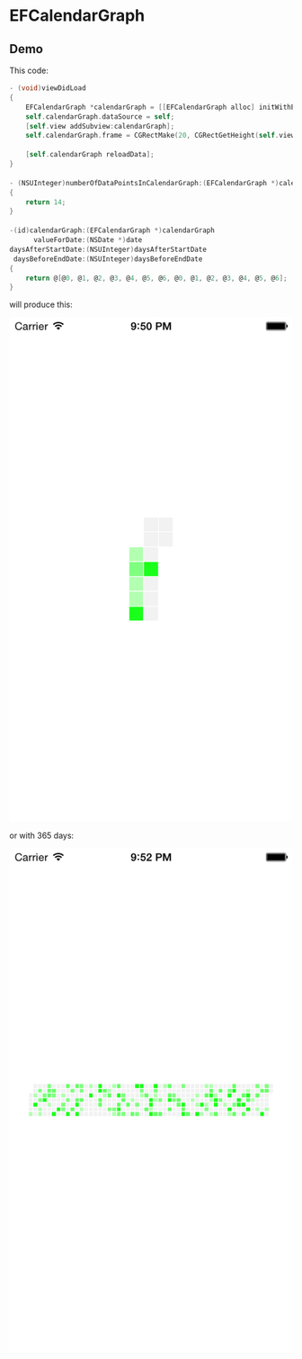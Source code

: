 EFCalendarGraph
===============

Demo
----

This code:

~~~objectivec    
- (void)viewDidLoad
{
	EFCalendarGraph *calendarGraph = [[EFCalendarGraph alloc] initWithEndDate:[NSDate new]];
	self.calendarGraph.dataSource = self;
	[self.view addSubview:calendarGraph];
	self.calendarGraph.frame = CGRectMake(20, CGRectGetHeight(self.view.bounds)/2 - 60, CGRectGetWidth(self.view.bounds) - 40, 120);
	
	[self.calendarGraph reloadData];
}

- (NSUInteger)numberOfDataPointsInCalendarGraph:(EFCalendarGraph *)calendarGraph
{
    return 14;
}

-(id)calendarGraph:(EFCalendarGraph *)calendarGraph
      valueForDate:(NSDate *)date
daysAfterStartDate:(NSUInteger)daysAfterStartDate
 daysBeforeEndDate:(NSUInteger)daysBeforeEndDate
{
    return @[@0, @1, @2, @3, @4, @5, @6, @0, @1, @2, @3, @4, @5, @6];
}

~~~

will produce this:

![14 Days Calendar Graph](https://github.com/eliotfowler/EFCalendarGraph/blob/master/Images/14Days.png)

or with 365 days:

![365 Days Calendar Graph](https://github.com/eliotfowler/EFCalendarGraph/blob/master/Images/365Days.png)